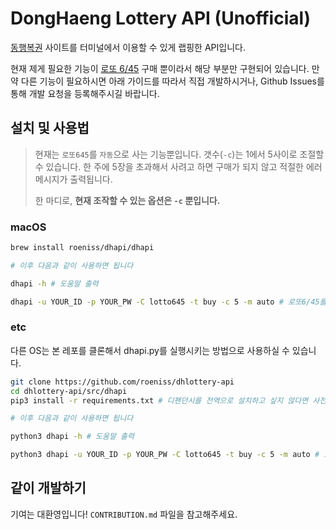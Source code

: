 # DongHaeng Lottery API (Unofficial)

[동행복권](https://dhlottery.co.kr/) 사이트를 터미널에서 이용할 수 있게 랩핑한 API입니다.

현재 제게 필요한 기능이 [로또 6/45](https://dhlottery.co.kr/gameInfo.do?method=gameMethod&wiselog=H_B_1_1) 구매 뿐이라서 해당 부분만 구현되어 있습니다. 만약 다른 기능이 필요하시면 아래 가이드를 따라서 직접 개발하시거나, Github Issues를 통해 개발 요청을 등록해주시길 바랍니다.

## 설치 및 사용법

> 현재는 `로또645`를 `자동`으로 사는 기능뿐입니다. 갯수(`-c`)는 1에서 5사이로 조절할 수 있습니다. 한 주에 5장을 초과해서 사려고 하면 구매가 되지 않고 적절한 에러 메시지가 출력됩니다.
>
> 한 마디로, **현재 조작할 수 있는 옵션은 `-c` 뿐입니다.**

### macOS

```sh
brew install roeniss/dhapi/dhapi

# 이후 다음과 같이 사용하면 됩니다

dhapi -h # 도움말 출력

dhapi -u YOUR_ID -p YOUR_PW -C lotto645 -t buy -c 5 -m auto # 로또6/45를 - 산다 - 5장 - 자동발급으로
```

### etc

다른 OS는 본 레포를 클론해서 dhapi.py를 실행시키는 방법으로 사용하실 수 있습니다.

```sh
git clone https://github.com/roeniss/dhlottery-api
cd dhlottery-api/src/dhapi
pip3 install -r requirements.txt # 디펜던시를 전역으로 설치하고 싶지 않다면 사전에 가상환경을 활성화해주세요

# 이후 다음과 같이 사용하면 됩니다

python3 dhapi -h # 도움말 출력

python3 dhapi -u YOUR_ID -p YOUR_PW -C lotto645 -t buy -c 5 -m auto # 로또6/45를 - 산다 - 5장 - 자동발급으로
```

## 같이 개발하기

기여는 대환영입니다! `CONTRIBUTION.md` 파일을 참고해주세요.

